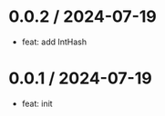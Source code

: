 
0.0.2 / 2024-07-19
==================

* feat: add IntHash

0.0.1 / 2024-07-19
==================

* feat: init
